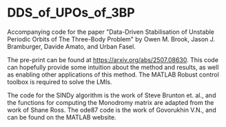 # DDS_of_UPOs_of_3BP
Accompanying code for the paper "Data-Driven Stabilisation of Unstable Periodic Orbits of The Three-Body Problem" by Owen M. Brook, Jason J. Bramburger, Davide Amato, and Urban Fasel.

The pre-print can be found at https://arxiv.org/abs/2507.08630. This code can hopefully provide some intuition about the method and results, as well as enabling other applications of this method.
The MATLAB Robust control toolbox is required to solve the LMIs. 

The code for the SINDy algorithm is the work of Steve Brunton et. al., and the functions for computing the Monodromy matrix are adapted from the work of Shane Ross. The ode87 code is the work of Govorukhin V.N., and can be found on the MATLAB website.
